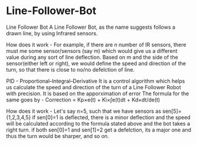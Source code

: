# Line-Follower-Bot
Line Follower Bot
A Line Follower Bot, as the name suggests follows a drawn line, by using Infrared sensors.

How does it work -
For example, if there are n number of IR sensors, there must me some sensor/sensors (say m) which would give us a different value during any sort of line deflection. Based on m and the side of the sensor(either left or right), we would define the speed and direction of the turn, so that there is close to no/no defelction of line.

PID - Proportional–Integral–Derivative
It is a control algorithm which helps us calculate the speed and direction of the turn of a Line Follower Robot with precision.
It is based on the apporximation of error
The formula for the same goes by - Correction = Kp​×e(t) + Ki​×∫e(t)dt + Kd​×dt/de(t)​

How does it work - 
Let's say n=5, such that we have sensors as sen[5]={1,2,3,4,5}
if sen[0]=1 is deflected, there is a minor deflection and the speed will be calculated according to the formula stated above and the bot takes a right turn.
if both sen[0]=1 and sen[1]=2 get a defelction, its a major one and thus the turn would be sharper, and so on.
 
